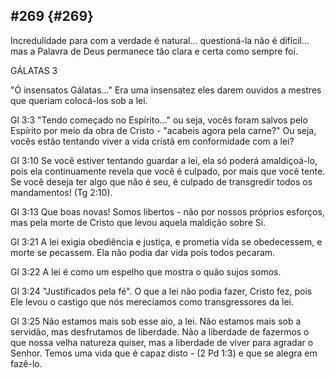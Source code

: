 ## #269 {#269}

Incredulidade para com a verdade é natural... questioná-la não é difícil... mas a Palavra de Deus permanece tão clara e certa como sempre foi.

GÁLATAS 3

&quot;Ó insensatos Gálatas...&quot; Era uma insensatez eles darem ouvidos a mestres que queriam colocá-los sob a lei.

Gl 3:3 &quot;Tendo começado no Espírito...&quot; ou seja, vocês foram salvos pelo Espírito por meio da obra de Cristo - &quot;acabeis agora pela carne?&quot; Ou seja, vocês estão tentando viver a vida cristã em conformidade com a lei?

Gl 3:10 Se você estiver tentando guardar a lei, ela só poderá amaldiçoá-lo, pois ela continuamente revela que você é culpado, por mais que você tente. Se você deseja ter algo que não é seu, é culpado de transgredir todos os mandamentos! (Tg 2:10).

Gl 3:13 Que boas novas! Somos libertos - não por nossos próprios esforços, mas pela morte de Cristo que levou aquela maldição sobre Si.

Gl 3:21 A lei exigia obediência e justiça, e prometia vida se obedecessem, e morte se pecassem. Ela não podia dar vida pois todos pecaram.

Gl 3:22 A lei é como um espelho que mostra o quão sujos somos.

Gl 3:24 &quot;Justificados pela fé&quot;. O que a lei não podia fazer, Cristo fez, pois Ele levou o castigo que nós merecíamos como transgressores da lei.

Gl 3:25 Não estamos mais sob esse aio, a lei. Não estamos mais sob a servidão, mas desfrutamos de liberdade. Não a liberdade de fazermos o que nossa velha natureza quiser, mas a liberdade de viver para agradar o Senhor. Temos uma vida que é capaz disto - (2 Pd 1:3) e que se alegra em fazê-lo.